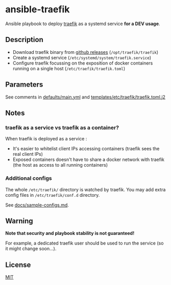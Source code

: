 # ansible-traefik

Ansible playbook to deploy [traefik](https://doc.traefik.io/traefik/) as a systemd service **for a DEV usage**.

## Description

* Download traefik binary from [github releases](https://github.com/traefik/traefik/tags) (`/opt/traefik/traefik`)
* Create a systemd service (`/etc/systemd/system/traefik.service`)
* Configure traefik focussing on the exposition of docker containers running on a single host (`/etc/traefik/traefik.toml`)


## Parameters

See comments in [defaults/main.yml](defaults/main.yml) and [templates/etc/traefik/traefik.toml.j2](templates/etc/traefik/traefik.toml.j2)

## Notes

### traefik as a service vs traefik as a container?

When traefik is deployed as a service :

* It's easier to whitelist client IPs accessing containers (traefik sees the real client IPs)
* Exposed containers doesn't have to share a docker network with traefik (the host as access to all running containers)

### Additional configs

The whole `/etc/traefik/` directory is watched by traefik. You may add extra config files in `/etc/traefik/conf.d` directory.

See [docs/sample-configs.md](docs/sample-config.md).

## Warning

**Note that security and playbook stability is not guaranteed!**

For example, a dedicated traefik user should be used to run the service (so it might change soon...).

## License

[MIT](LICENSE)
